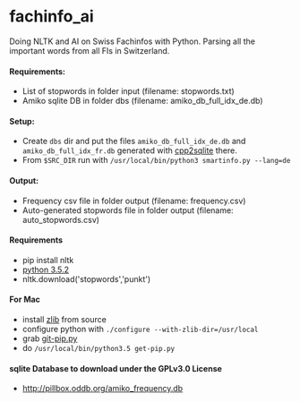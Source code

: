 # fachinfo_ai
Doing NLTK and AI on Swiss Fachinfos with Python. Parsing all the important words from all FIs in Switzerland.
#### Requirements:
* List of stopwords in folder input (filename: stopwords.txt)
* Amiko sqlite DB in folder dbs (filename: amiko_db_full_idx_de.db)

#### Setup:
* Create `dbs` dir and put the files `amiko_db_full_idx_de.db` and `amiko_db_full_idx_fr.db` generated with [cpp2sqlite](https://github.com/zdavatz/cpp2sqlite) there.
* From `$SRC_DIR` run with `/usr/local/bin/python3 smartinfo.py --lang=de`

#### Output:
* Frequency csv file in folder output (filename: frequency.csv)
* Auto-generated stopwords file in folder output (filename: auto_stopwords.csv)

#### Requirements
* pip install nltk
* [python 3.5.2](https://www.python.org/ftp/python/3.5.2/Python-3.5.2.tgz)
* nltk.download('stopwords','punkt')

#### For Mac
* install [zlib](https://www.zlib.net/zlib-1.2.11.tar.gz) from source
* configure python with `./configure --with-zlib-dir=/usr/local`
* grab [git-pip.py](https://bootstrap.pypa.io/get-pip.py)
* do `/usr/local/bin/python3.5 get-pip.py`

#### sqlite Database to download under the GPLv3.0 License
* http://pillbox.oddb.org/amiko_frequency.db
